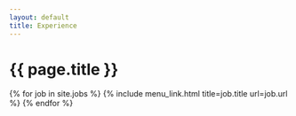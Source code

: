 ```yaml
---
layout: default
title: Experience
---
```

<h1 class="experience"> {{ page.title }}</h1>

{% for job in site.jobs %}
  {% include menu_link.html title=job.title url=job.url %}
{% endfor %}
